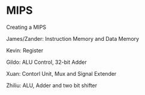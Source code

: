 # MIPS
Creating a MIPS 

James/Zander: Instruction Memory and Data Memory

Kevin: Register

Gildo: ALU Control, 32-bit Adder

Xuan: Contorl Unit, Mux and Signal Extender

Zhiliu: ALU, Adder and two bit shifter

